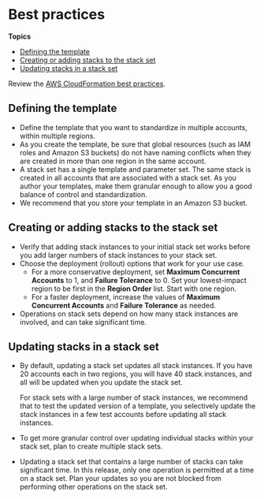 # Best practices<a name="stacksets-bestpractices"></a>

**Topics**
+ [Defining the template](#w11226ab1c27c26b6)
+ [Creating or adding stacks to the stack set](#w11226ab1c27c26b8)
+ [Updating stacks in a stack set](#w11226ab1c27c26c10)

Review the [AWS CloudFormation best practices](http://docs.aws.amazon.com/AWSCloudFormation/latest/UserGuide/best-practices.html)\.

## Defining the template<a name="w11226ab1c27c26b6"></a>
+ Define the template that you want to standardize in multiple accounts, within multiple regions\.
+ As you create the template, be sure that global resources \(such as IAM roles and Amazon S3 buckets\) do not have naming conflicts when they are created in more than one region in the same account\.
+ A stack set has a single template and parameter set\. The same stack is created in all accounts that are associated with a stack set\. As you author your templates, make them granular enough to allow you a good balance of control and standardization\.  
+ We recommend that you store your template in an Amazon S3 bucket\.

## Creating or adding stacks to the stack set<a name="w11226ab1c27c26b8"></a>
+ Verify that adding stack instances to your initial stack set works before you add larger numbers of stack instances to your stack set\.
+ Choose the deployment \(rollout\) options that work for your use case\.
  + For a more conservative deployment, set **Maximum Concurrent Accounts** to 1, and **Failure Tolerance** to 0\. Set your lowest\-impact region to be first in the **Region Order** list\. Start with one region\.
  + For a faster deployment, increase the values of **Maximum Concurrent Accounts** and **Failure Tolerance** as needed\.
+ Operations on stack sets depend on how many stack instances are involved, and can take significant time\.

## Updating stacks in a stack set<a name="w11226ab1c27c26c10"></a>
+ By default, updating a stack set updates all stack instances\. If you have 20 accounts each in two regions, you will have 40 stack instances, and all will be updated when you update the stack set\.

  For stack sets with a large number of stack instances, we recommend that to test the updated version of a template, you selectively update the stack instances in a few test accounts before updating all stack instances\.
+ To get more granular control over updating individual stacks within your stack set, plan to create multiple stack sets\.
+ Updating a stack set that contains a large number of stacks can take significant time\. In this release, only one operation is permitted at a time on a stack set\. Plan your updates so you are not blocked from performing other operations on the stack set\.